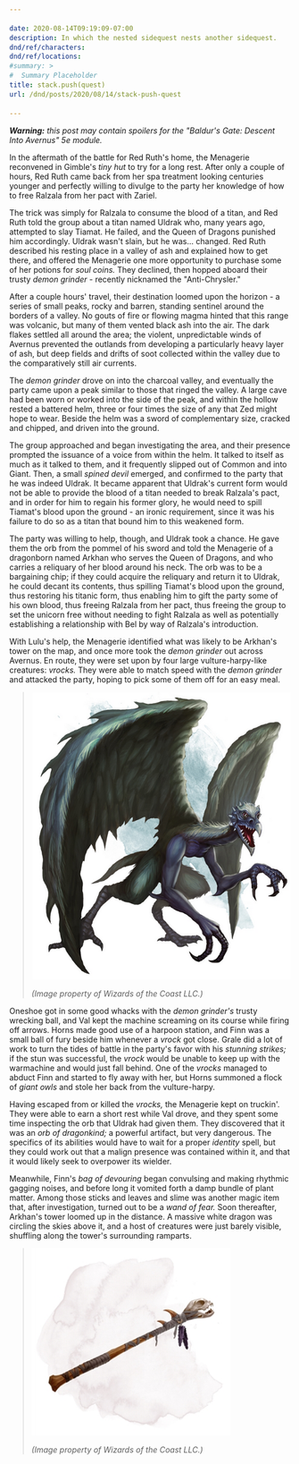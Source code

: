 ```yaml
---

date: 2020-08-14T09:19:09-07:00
description: In which the nested sidequest nests another sidequest.
dnd/ref/characters:
dnd/ref/locations:
#summary: >
#  Summary Placeholder
title: stack.push(quest)
url: /dnd/posts/2020/08/14/stack-push-quest

---
```


_**Warning:** this post may contain spoilers for the "Baldur's Gate: Descent Into Avernus" 5e module._

In the aftermath of the battle for Red Ruth's home, the Menagerie reconvened in Gimble's _tiny hut_ to try for a long rest. After only a couple of hours, Red Ruth came back from her spa treatment looking centuries younger and perfectly willing to divulge to the party her knowledge of how to free Ralzala from her pact with Zariel.

The trick was simply for Ralzala to consume the blood of a titan, and Red Ruth told the group about a titan named Uldrak who, many years ago, attempted to slay Tiamat. He failed, and the Queen of Dragons punished him accordingly. Uldrak wasn't slain, but he was... changed. Red Ruth described his resting place in a valley of ash and explained how to get there, and offered the Menagerie one more opportunity to purchase some of her potions for _soul coins._ They declined, then hopped aboard their trusty _demon grinder_ - recently nicknamed the "Anti-Chrysler."

After a couple hours' travel, their destination loomed upon the horizon - a series of small peaks, rocky and barren, standing sentinel around the borders of a valley. No gouts of fire or flowing magma hinted that this range was volcanic, but many of them vented black ash into the air. The dark flakes settled all around the area; the violent, unpredictable winds of Avernus prevented the outlands from developing a particularly heavy layer of ash, but deep fields and drifts of soot collected within the valley due to the comparatively still air currents.

The _demon grinder_ drove on into the charcoal valley, and eventually the party came upon a peak similar to those that ringed the valley. A large cave had been worn or worked into the side of the peak, and within the hollow rested a battered helm, three or four times the size of any that Zed might hope to wear. Beside the helm was a sword of complementary size, cracked and chipped, and driven into the ground.

The group approached and began investigating the area, and their presence prompted the issuance of a voice from within the helm. It talked to itself as much as it talked to them, and it frequently slipped out of Common and into Giant. Then, a small _spined devil_ emerged, and confirmed to the party that he was indeed Uldrak. It became apparent that Uldrak's current form would not be able to provide the blood of a titan needed to break Ralzala's pact, and in order for him to regain his former glory, he would need to spill Tiamat's blood upon the ground - an ironic requirement, since it was his failure to do so as a titan that bound him to this weakened form.

The party was willing to help, though, and Uldrak took a chance. He gave them the orb from the pommel of his sword and told the Menagerie of a dragonborn named Arkhan who serves the Queen of Dragons, and who carries a reliquary of her blood around his neck. The orb was to be a bargaining chip; if they could acquire the reliquary and return it to Uldrak, he could decant its contents, thus spilling Tiamat's blood upon the ground, thus restoring his titanic form, thus enabling him to gift the party some of his own blood, thus freeing Ralzala from her pact, thus freeing the group to set the unicorn free without needing to fight Ralzala as well as potentially establishing a relationship with Bel by way of Ralzala's introduction.

With Lulu's help, the Menagerie identified what was likely to be Arkhan's tower on the map, and once more took the _demon grinder_ out across Avernus. En route, they were set upon by four large vulture-harpy-like creatures: _vrocks._ They were able to match speed with the _demon grinder_ and attacked the party, hoping to pick some of them off for an easy meal.

> ![vrock](/images/dnd/monster-vrock.png)
>
> _(Image property of Wizards of the Coast LLC.)_

Oneshoe got in some good whacks with the _demon grinder's_ trusty wrecking ball, and Val kept the machine screaming on its course while firing off arrows. Horns made good use of a harpoon station, and Finn was a small ball of fury beside him whenever a _vrock_ got close. Grale did a lot of work to turn the tides of battle in the party's favor with his _stunning strikes;_ if the stun was successful, the _vrock_ would be unable to keep up with the warmachine and would just fall behind. One of the _vrocks_ managed to abduct Finn and started to fly away with her, but Horns summoned a flock of _giant owls_ and stole her back from the vulture-harpy.

Having escaped from or killed the _vrocks,_ the Menagerie kept on truckin'. They were able to earn a short rest while Val drove, and they spent some time inspecting the orb that Uldrak had given them. They discovered that it was an _orb of dragonkind;_ a powerful artifact, but very dangerous. The specifics of its abilities would have to wait for a proper _identity_ spell, but they could work out that a malign presence was contained within it, and that it would likely seek to overpower its wielder.

Meanwhile, Finn's _bag of devouring_ began convulsing and making rhythmic gagging noises, and before long it vomited forth a damp bundle of plant matter. Among those sticks and leaves and slime was another magic item that, after investigation, turned out to be a _wand of fear._ Soon thereafter, Arkhan's tower loomed up in the distance. A massive white dragon was circling the skies above it, and a host of creatures were just barely visible, shuffling along the tower's surrounding ramparts.

> ![wand of fear](/images/dnd/magic-item-wand-of-fear.png)
>
> _(Image property of Wizards of the Coast LLC.)_

